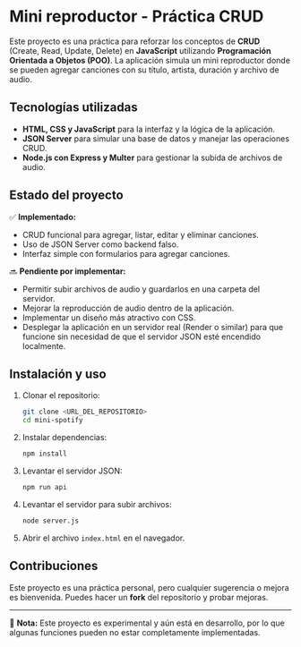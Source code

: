 
# Mini reproductor - Práctica CRUD

Este proyecto es una práctica para reforzar los conceptos de **CRUD** (Create, Read, Update, Delete) en **JavaScript** utilizando **Programación Orientada a Objetos (POO)**. La aplicación simula un mini reproductor donde se pueden agregar canciones con su título, artista, duración y archivo de audio.

## Tecnologías utilizadas

- **HTML, CSS y JavaScript** para la interfaz y la lógica de la aplicación.
- **JSON Server** para simular una base de datos y manejar las operaciones CRUD.
- **Node.js con Express y Multer** para gestionar la subida de archivos de audio.

## Estado del proyecto

✅ **Implementado:**  
- CRUD funcional para agregar, listar, editar y eliminar canciones.  
- Uso de JSON Server como backend falso.  
- Interfaz simple con formularios para agregar canciones.  

🔜 **Pendiente por implementar:**  
- Permitir subir archivos de audio y guardarlos en una carpeta del servidor.  
- Mejorar la reproducción de audio dentro de la aplicación.  
- Implementar un diseño más atractivo con CSS.  
- Desplegar la aplicación en un servidor real (Render o similar) para que funcione sin necesidad de que el servidor JSON esté encendido localmente.

## Instalación y uso

1. Clonar el repositorio:
   ```bash
   git clone <URL_DEL_REPOSITORIO>
   cd mini-spotify
   ```

2. Instalar dependencias:
   ```bash
   npm install
   ```

3. Levantar el servidor JSON:
   ```bash
   npm run api
   ```

4. Levantar el servidor para subir archivos:
   ```bash
   node server.js
   ```

5. Abrir el archivo `index.html` en el navegador.

## Contribuciones
Este proyecto es una práctica personal, pero cualquier sugerencia o mejora es bienvenida. Puedes hacer un **fork** del repositorio y probar mejoras.

---

📌 **Nota:** Este proyecto es experimental y aún está en desarrollo, por lo que algunas funciones pueden no estar completamente implementadas.

